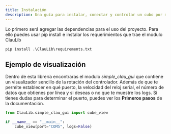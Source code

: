 ```yaml
---
title: Instalación
description: Una guía para instalar, conectar y controlar un cubo por medio de python.
---
```


Lo primero será agregar las dependencias para el uso del proyecto. Para ello puedes usar pip install e instalar los requerimientos que trae el modulo ClauLib

```console
pip install .\ClauLib\requirements.txt
```

## Ejemplo de visualización

Dentro de esta librería encontraras el modulo _simple_clau_gui_ que contiene un visualizador sencillo de la rotación del controlador. Además de que te permite establecer en qué puerto, la velocidad del reloj serial, el número de datos que obtienes por línea y si deseas o no que te muestre los logs. Si tienes dudas para determinar el puerto, puedes ver los **Primeros pasos** de la documentación.

```py
from ClauLib.simple_clau_gui import cube_view

if __name__ == "__main__":
    cube_view(port="COM5", logs=False)
```
